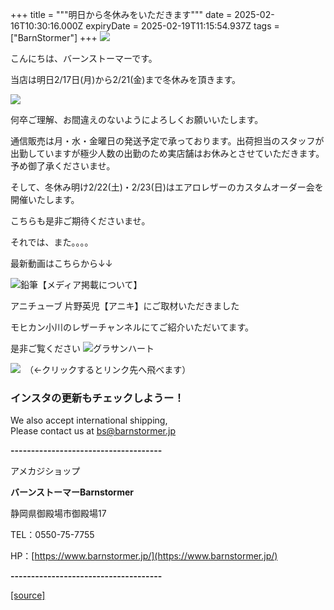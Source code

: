+++
title = """明日から冬休みをいただきます"""
date = 2025-02-16T10:30:16.000Z
expiryDate = 2025-02-19T11:15:54.937Z
tags = ["BarnStormer"]
+++
[![](https://stat.ameba.jp/user_images/20231023/16/barnstormer-go/b2/03/p/o0420015015354743273.png)](https://ameblo.jp/barnstormer-go/entry-12825670498.html)

こんにちは、バーンストーマーです。

当店は明日2/17日(月)から2/21(金)まで冬休みを頂きます。

[![](https://stat.ameba.jp/user_images/20250216/19/barnstormer-go/66/e7/p/o0410017015544961588.png)](https://stat.ameba.jp/user_images/20250216/19/barnstormer-go/66/e7/p/o0410017015544961588.png)

何卒ご理解、お間違えのないようによろしくお願いいたします。

通信販売は月・水・金曜日の発送予定で承っております。出荷担当のスタッフが出勤していますが極少人数の出勤のため実店舗はお休みとさせていただきます。予め御了承くださいませ。

そして、冬休み明け2/22(土)・2/23(日)はエアロレザーのカスタムオーダー会を開催いたします。

こちらも是非ご期待くださいませ。

それでは、また。。。。

最新動画はこちらから↓↓

![鉛筆](https://stat100.ameba.jp/blog/ucs/img/char/char3/519.png)【メディア掲載について】

アニチューブ 片野英児【アニキ】にご取材いただきました

モヒカン小川のレザーチャンネルにてご紹介いただいてます。

是非ご覧ください ![グラサンハート](https://stat100.ameba.jp/blog/ucs/img/char/char3/148.png)

[![](https://stat.ameba.jp/user_images/20230412/16/barnstormer-go/6a/23/p/o0108010815269242493.png)](https://www.instagram.com/barnstormer_daily/)　（←クリックするとリンク先へ飛べます）

### インスタの更新もチェックしようー！

We also accept international shipping,  
Please contact us at bs@barnstormer.jp

**\-------------------------------------**

アメカジショップ

**バーンストーマーBarnstormer**

静岡県御殿場市御殿場17

TEL：0550-75-7755

HP：[https://www.barnstormer.jp/](https://www.barnstormer.jp/)

**\-------------------------------------**

[[source]](https://ameblo.jp/barnstormer-go/entry-12886681730.html)
